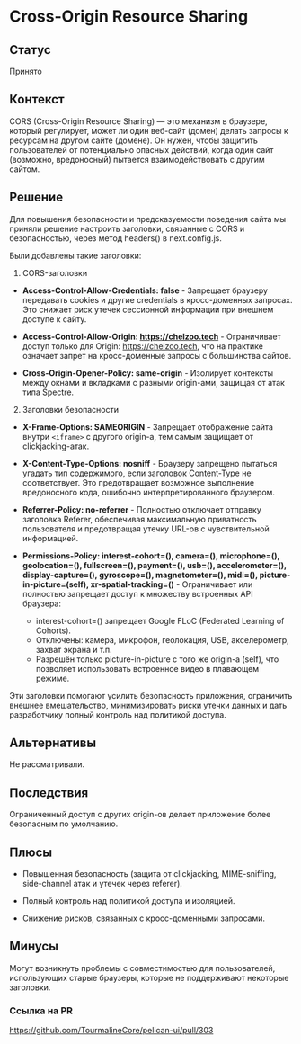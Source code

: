 # Cross-Origin Resource Sharing

## Статус
Принято

## Контекст
CORS (Cross-Origin Resource Sharing) — это механизм в браузере, который регулирует, может ли один веб-сайт (домен) делать запросы к ресурсам на другом сайте (домене). Он нужен, чтобы защитить пользователей от потенциально опасных действий, когда один сайт (возможно, вредоносный) пытается взаимодействовать с другим сайтом.

## Решение
Для повышения безопасности и предсказуемости поведения сайта мы приняли решение настроить заголовки, связанные с CORS и безопасностью, через метод headers() в next.config.js.

Были добавлены такие заголовки:

1. CORS-заголовки

- **Access-Control-Allow-Credentials: false** - Запрещает браузеру передавать cookies и другие credentials в кросс-доменных запросах. Это снижает риск утечек сессионной информации при внешнем доступе к сайту.

- **Access-Control-Allow-Origin: https://chelzoo.tech** - Ограничивает доступ только для Origin: https://chelzoo.tech, что на практике означает запрет на кросс-доменные запросы с большинства сайтов.

- **Cross-Origin-Opener-Policy: same-origin** - Изолирует контексты между окнами и вкладками с разными origin-ами, защищая от атак типа Spectre.

2. Заголовки безопасности

- **X-Frame-Options: SAMEORIGIN** - Запрещает отображение сайта внутри `<iframe>` с другого origin-а, тем самым защищает от clickjacking-атак.

- **X-Content-Type-Options: nosniff** - Браузеру запрещено пытаться угадать тип содержимого, если заголовок Content-Type не соответствует. Это предотвращает возможное выполнение вредоносного кода, ошибочно интерпретированного браузером.

- **Referrer-Policy: no-referrer** - Полностью отключает отправку заголовка Referer, обеспечивая максимальную приватность пользователя и предотвращая утечку URL-ов с чувствительной информацией.

- **Permissions-Policy: interest-cohort=(), camera=(), microphone=(), geolocation=(), fullscreen=(), payment=(), usb=(), accelerometer=(), display-capture=(), gyroscope=(), magnetometer=(), midi=(), picture-in-picture=(self), xr-spatial-tracking=()** - Ограничивает или полностью запрещает доступ к множеству встроенных API браузера:
    - interest-cohort=() запрещает Google FLoC (Federated Learning of Cohorts).
    - Отключены: камера, микрофон, геолокация, USB, акселерометр, захват экрана и т.п.
    - Разрешён только picture-in-picture с того же origin-а (self), что позволяет использовать встроенное видео в плавающем режиме.

Эти заголовки помогают усилить безопасность приложения, ограничить внешнее вмешательство, минимизировать риски утечки данных и дать разработчику полный контроль над политикой доступа.

## Альтернативы
Не рассматривали.

## Последствия
Ограниченный доступ с других origin-ов делает приложение более безопасным по умолчанию.

## Плюсы
- Повышенная безопасность (защита от clickjacking, MIME-sniffing, side-channel атак и утечек через referer).

- Полный контроль над политикой доступа и изоляцией.

- Снижение рисков, связанных с кросс-доменными запросами.

## Минусы
Могут возникнуть проблемы с совместимостью для пользователей, использующих старые браузеры, которые не поддерживают некоторые заголовки.

### Ссылка на PR
https://github.com/TourmalineCore/pelican-ui/pull/303
